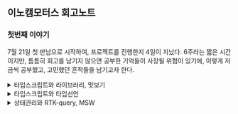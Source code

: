 ## 이노캠모터스 회고노트

### 첫번째 이야기 
7월 21일 첫 만남으로 시작하여, 프로젝트를 진행한지 4일이 지났다. 6주라는 짧은 시간이지만, 틈틈히 회고를 남기지 않으면 공부한 기억들이 사장될 위험이 있기에, 이렇게 저금씩 공부했고, 고민했던 흔적들을 남기고자 한다. 

<details>
<summary>타입스크립트와 라이브러리, 맛보기</summary>
<br/>
가장 먼저 이야기할 부분은 `타입스크립트`에 대한 부분이었다. 이론으로 타입을 선언하는 부분에 대해서 공부했지만, 실전은 달랐다. 모든 것에 타입을 지정해주어야 했기 때문이다. 라이브러리에도 타입이 존재했으며, 해당 타입을 설정해주지 않으면 컴파일 단계에서 에러가 발생되어 아무것도 할 수 없는 상황이 되었다. 4일 동안의 짧은 기간이었지만, 그 동안의 짧은 이야기라도 기록으로 남겨, 훗날의 이를 회상하는데 도움을 주고자 한다. 

1. Axios 라이브러리의 타입적용

    리액트 JS에서는 고민없이 사용했던 라이브러리에도 타입설정이 필요했다. `인스턴스`를 생성하는 부분에도 타입설정이 필요했고, `인터셉터`를 적용하는 부분에서도 `config`와 `response`에 따라서 타입을 지정해 줘야 했다. 또한 번외의 이야기지만, `config`와 `response`를 인터셉터해서 어떤 처리를 하면, 반드시 두 요소를 return 해주어야 결과값을 전달하고 전달받는 다는 것 또한 유념해야할 이이었다. 

    ```tsx
    import axios, * as axiosType from 'axios';

    // axios 인스턴스 생성
    export const instance: axiosType.AxiosInstance = axios.create({
    baseURL: process.env.REACT_APP_SERVER_KEY,
    });

    interface MyAxiosRequestConfig extends axiosType.AxiosRequestConfig {
    headers: axiosType.AxiosRequestHeaders;
    }

    // 요청 인터셉터 설정
    instance.interceptors.request.use(
    (config: MyAxiosRequestConfig) => {
        ...
        return config;
    },
    (error) => {
        return Promise.reject(error);
    },
    );

    // 응답 인터셉터 설정
    instance.interceptors.response.use(
    (response: axiosType.AxiosResponse) => {
        ...
        return response;
    },
    (error) => {
        return Promise.reject(error);
    },
    );
    ```

2. RTK-query 라이브러리의 타입적용

    이번 4일의 작업에서 타입설정과 관련하여 가장 어려웠던 부분은 `RTK-query` 부분의 타입을 설정하는 일이었다. 특별히 `catch(error)` 부분의 타입을 지정해 주는 부분이 특별히 기억에 남는다. 반나절 정도를 찾아보고 내용을 적용시켰던 것 같다. 공식문서를 열심히 살펴보았지만, 익숙하지 않아서 어려움이 있었다. 그러나 이 과정에서 이미 라이브러리를 제공해주는 곳에서 만들어진 `index.d.ts`를 잘 살펴보는 것만으로 문제를 쉽게 접근할 수 있다는 것을 배우게 되었다. 

    ```tsx
    export const inocamRTK = createApi({
        baseQuery: axiosBaseQuery(),
        tagTypes: ['POSTS', 'POSTDETAIL', 'POSTCOMMENT'],
        endpoints(build) {}
    })
    ```

    (1) RTK-query에서 설정할 타입은 `axiosBaseQuery`부분으로 아래와 같다. 

    (2) `BaseQueryFn`를 설정함에 있어서, 개발자가 지정하고 싶은 내용을 추가로 기록할 수 있는데, 매번 포함되지 않는 요소에는 옵셔널체이닝(?)을 설정해 주었고, method와 data는 기본적으로 제공되어 있는 타입선언을 활용하면 된다. 

    ```tsx
    const axiosBaseQuery = (): BaseQueryFn<{
        url: string;
        method: AxiosRequestConfig['method']
        data?: AxiosRequestConfig['data'];
        types?: string;
    }> => async ({ url, method, data, types }) => {}
    ```

    (3) `catch (axiosError)`에 있어서의 에러타입설정 부분이 특히 어려웠다. 

    ```tsx
    catch (axiosError) {
        const err = axiosError as Type.CustomAxiosError<Type.ErrorType['data']>; // 타입단언
        return {
          error: err.response?.data.msg
        };
    }

    // responseType.d.ts
    export interface ErrorType {
        data: {
            error: boolean,
            status:number,
            msg: string
        }
    }
    export interface CustomAxiosError<T> extends AxiosError {
        response?: AxiosResponse<T>
    }
    ```

    타입가드도 생각해봤지만, 결국은 `타입단언`을 통해서 적용했다. 기존에 있었던 `AxiosError`를 상속받아서, `AxiosResponse`를 더하고, 여기에 `제네릭`을 설정했다. 그리고 이를 활용하는 부분에서 `ErrorType`를 넣어서 작업했다. 
</details>



<details>
<summary>타입스크립트와 타입선언</summary>
<br/>

타입선언은 `type`과 `interface` 두 가지 방법이 있고, 두 가지 방법은 각각의 목적과 사용 방법의 차이가 있다. 

1. `type` 알리아스(타입별칭)

    `type`은 기존 타임에 별칭을 붙여서 재사용하기 쉬운 커스텀 타입을 만들 때 유용한다. 타입의 확장은 아래와 같이 가능하다. 

    ```tsx
    type Person = {
        name: string;
        age: number;
    };

    type MyIntersection = Person & { email: string };
    ```

2. `interface` 객체의 구조를 정의한다. 

    주로 객체 간의 상호 작용을 명시적으로 지정하거나, 클래스가 구현해야 하는 메서드와 속성을 정의하는데 사용한다. 결국에는 성향차이라고 하는데, 일반적으로 별칭은 간단하고 범용적인 타입 선언에 적합하며, 인터페이스는 객체 간의 상호 작용과 클래스 구현에 더 적합한 것으로 구분하여 사용한다. 아래는 이번 프로젝트에서 사용한 `interface` 정의 목록이다. 범용적으로 사용하기 위해 타입을 구분했고, 각각의 상황에 따라서 사용할 수 있도록, export 해주었다. 

    ```tsx
    export interface CommentsData {
        comment_id: number;
        nickname: string;
        comment: string;
        created_at: string;
        modified_at: string;
    }

    export interface PostPosts {
        title:string;
        content:string;
        post_id?: number;
    }

    export interface PostsData extends PostPosts {
        is_like: boolean;
        like_count: number;
        comment_count?: number;
    }

    export interface PostsDetailData extends PostsData {
        image_urls: string[];
        comment: CommentsData[];
    }   
    ```

3. 컴포넌트의 props에 대한 타입지정

    ```tsx
     return (<EditCommunityDetail post_id={post_id} title={title} content={content} />)

     export const EditCommunityDetail: React.FC<Type.PostPosts> = ({ post_id, title, content }) => {

        return <div>로그인 ...</div>
     }
    ```
</details>


<details>
<summary>상태관리와 RTK-query, MSW</summary>
<br/>

상태관리는 언제나 어려운 주제이다. Redux, ContextAPI, 그리고 Recoil 등이 큰 축인 것 같다. 그리고 네트워크 통신과 관련해서는 RTK-createAysnsThunk, React-query, RTK-query 등으로 접근이 가능할 것이다. 

먼저, RTK-createAysnsThunk는 리덕스를 기반으로 확장되었다는 점에서 장점이 있다. 하지만, isLoading, isError 등의 상황을 모두 직접 기록해야 한다는 점과, 저장 위치가 메인 메모리에 저장된다는 점에서 다소 불편함이 있다. 

React-query는 네트워크 전용 상태관리를 표망하며, 비동기 통신 전용의 상태관리 라이브러리이다. 데이터를 캐시에 저장하여 효율적으로 데이터를 캐싱하고 패싱한다. 그러나 로직이 분산되어 있다는 한계는 있다. 

이번 프로젝트에서 채택한 RTK-query는 리덕스가 가진 중앙집중화의 장점을 가지고 API를 구현한다. 또한, 데이터를 React-query 처럼 캐시에 저장하여 효율적으로 데이터를 관리한다. 

이번 프로젝트에서는 axios + RTK-query + MSW를 통한 테스트 서버를 구현하여 빠르게 개발을 진행하도록 시도하였다. 

```tsx
export const inocamRTK = createApi({
  baseQuery: axiosBaseQuery(),
  tagTypes: ['POSTS', 'POSTDETAIL', 'POSTCOMMENT'],
  endpoints(build) {
    return {
      // loginRTK
      postLogin: build.mutation({
        query: (data) => ({
          url: '/api/auth/login',
          method: 'post',
          data,
          types: 'login',
        }),
      }),
      // Signup
      postSignup: build.mutation({
        query: (data) => ({
          url: '/api/auth/signup',
          method: 'post',
          data,
          types: 'signup',
        }),
      }),
      // getEmailCheck
      getEmailCheck: build.query({
        query: (email) => ({
          url: `/api/auth/email?email=${email}`,
          method: 'get',
          types: 'getCheck',
        }),
      }),
      // getNickNameCheck
      getNickCheck: build.query({
        query: (nickname) => ({
          url: `/api/auth/nickname?nickname=${nickname}`,
          method: 'get',
          types: 'getCheck',
        }),
      }),

      // getPosts - 차량출고 커뮤니티
      getPosts: build.query({
        query: () => ({
          url: `/api/posts`,
          method: 'get',
          types: 'getData',
        }),
        providesTags: ['POSTS']
      }),

      // postPosts - 차량출고 커뮤니티
      postPosts: build.mutation({
        query: (data) => ({
          url: `/api/posts`,
          method: 'post',
          data,
          types: 'multipart',
        }),
        invalidatesTags: ['POSTS']
      }),

      // DeletePosts - 차량출고 커뮤니티 게시글 삭제
      DeletePosts: build.mutation({
        query: (postId) => ({
          url: `/api/posts/${postId}`,
          method: 'delete',
        }),
        invalidatesTags: ['POSTS']
      }),

      // EditPosts - 차량출고 커뮤니티 게시글 수정
      patchPosts: build.mutation({
        query: ({postId, formData}) => ({
        url: `/api/posts/${postId}`,
        method: 'patch',
        data:formData,
        types:'multipart'
      }),
      invalidatesTags: ['POSTS', "POSTDETAIL"]
      }),


      // getPostsDetail - 차량출고 커뮤니티 게시글
      getPostsDetail: build.query({
        query: (postId) => ({
          url: `/api/posts/${postId}`,
          method: 'get',
          types: 'getData',
        }),
        providesTags: ['POSTDETAIL']
      }),

      // postComment - 차량출고 커뮤니티 댓글작성
      postComment: build.mutation({
        query: ({postId, data}) => ({
          url: `/api/posts/${postId}/comments`,
          method: 'post',
          data
        }),
        invalidatesTags: ['POSTDETAIL']
      }),


    };
  },
});

export const {
  // Auth
  usePostLoginMutation,
  usePostSignupMutation,
  useGetEmailCheckQuery,
  useGetNickCheckQuery,

  // Posts 차량출고 커뮤니티 관련
  useGetPostsQuery,
  usePostPostsMutation,
  useDeletePostsMutation,
  usePatchPostsMutation,
  useGetPostsDetailQuery,
  usePostCommentMutation,
} = inocamRTK;
```

중앙집중화 되어 있다는 점에서 `하나의 API`를 생성하는데 단 몇 분밖에 걸리지 않고, 쉽고 간편하게 useOOOQuery, useOOOMutation을 통해 호출하여 사용할 수 있다. 나아가 get 요청의 경우 조건부로 할 수 있을까 고민을 하게 되었다. 이전 프로젝트에서 React-query 를 했을 때, 사용했던 기억이 있는데 RTK-query도 간편하게 사용할 수 있었다. 

```tsx
 const { 
    isSuccess: checkEmailSuccess, 
    data: checkEmailData, 
    isError: checkEmailError, 
    error: emailError } = useGetEmailCheckQuery(signInfo.email, {skip: checkEmail})
```

`skip`에 들어가는 상태에 따라서 get요청을 제어할 수 있다. `true`를 하면 get요청이 무시된다. 이를 `false`로 변경될 때 요청이 시작된다. 이를 통해서 이메일체크와 닉네임체크 부분을 원하는 호출시점에 제어함으로 개발목적과 의도에 따라 동작하게 하였다. 

```tsx
  const onChangeInput = (e: ChangeEvent<HTMLInputElement>): void => {
    const { name, value } = e.target
    setSignInfo({ ...signInfo, [name]: value })
    setCheckEmail(true)
    setCheckNickName(true)
  }  
```

나아가 새로운 입력에 대한 이벤트가 발생되었을 때에는 이를 다시 true 로 번경하여 호출되지 않도록 제한하였다. 

### 이번에는 MSW이다. 

MSw는 정말 막강하다. API 배포와 디자인 가이드가 나오지 않는 시점에서 빠르게 코드를 테스르 하여, 서버통신을 가정한 상태로 개발을 진행할 수 있었고 그 결과는 대단했다. 다음은 이제 스타일드 컴포넌트를 모듈화하면 될 것 같다. 이후는 이제 생성한 모듈을 실제로 그리는 일만 남았다. 

```tsx
import { rest } from 'msw';
import * as TestDB from './testData';
import * as Type from '../types';


export const handlers = [
  // Login
  rest.post<Type.User>(`${process.env.REACT_APP_SERVER_KEY}/api/auth/login`,
    async (req, res, ctx) => {
      const request = req.body;
      const find = TestDB.logindata.find(user => user.email === request.email)

      if (find && request.password === find.password) {
        return res(
          ctx.status(200),
          ctx.json({
            success: true,
            status: 200,
            msg: '로그인성공',
          }),
          ctx.set(
            'authorization',
            'Bearer eyJhbGciOiJIUzI1NiIsInR5cCI6IkpXVCJ9.eyJzdWIiOiIxMjM0NTY3ODkwIiwibmFtZSI6IkpvaG4gRG9lIiwiaWF0IjoxNTE2MjM5MDIyfQ.SflKxwRJSMeKKF2QT4fwpMeJf36POk6yJV_adQssw5',
          ),
        );
        // 배열에서 존재하지 않으면...   
      } else if (find && request.password !== find.password) {
        return res(
          ctx.status(401), // 인증되지 않음
          ctx.json({
            error: true,
            status: 401,
            msg: '비밀번호가 틀렸습니다.',
          }),
        );
        // 배열은 있는데 비밀번호가 틀린 경우
      } else {
        return res(
          ctx.status(401), // 인증되지 않음(리소스에 없음) 
          ctx.json({
            error: true,
            status: 401,
            msg: '존재하지 않는 이메일 입니다.',
          }),
        );
      }
    },
  ),

  // Signup
  rest.post<Type.UserInfo>(`${process.env.REACT_APP_SERVER_KEY}/api/auth/signup`,
    async (req, res, ctx) => {
      const request = req.body;
      TestDB.logindata.push(request)
      return res(
        ctx.status(200),
        ctx.json({
          success: true,
          status: 200,
          msg: '회원가입성공',
        }),
      );
    }
  ),

  // Signup-emailCheck
  rest.get<Type.UserInfo>(`${process.env.REACT_APP_SERVER_KEY}/api/auth/email`,
    async (req, res, ctx) => {
      const checkEmail = req.url.searchParams.get('email')
      const find = TestDB.logindata.find(user => user.email === checkEmail) || null
      if (!find) {
        return res(
          ctx.status(200),
          ctx.json({
            success: true,
            status: 200,
            msg: '사용 가능한 이메일 입니다.'
          }),
        );
      } else {
        return res(
          ctx.status(409), // 이미 리소스 상에 존재하면
          ctx.json({
            error: true,
            status: 409,
            msg: '이미 존재하는 이메일 입니다.',
          }),
        );
      }
    }
  ),

  // Signup-NickNameCheck
  rest.get<Type.UserInfo>(`${process.env.REACT_APP_SERVER_KEY}/api/auth/nickname`,
    async (req, res, ctx) => {
      const checkNickName = req.url.searchParams.get('nickname')
      const find = TestDB.logindata.find(user => user.nickname === checkNickName) || null
      if (!find) {
        return res(
          ctx.status(200),
          ctx.json({
            success: true,
            status: 200,
            msg: '사용 가능한 닉네임 입니다.'
          }),
        );
      } else {
        return res(
          ctx.status(409), // 이미 리소스 상에 존재하면
          ctx.json({
            error: true,
            status: 409,
            msg: '이미 존재하는 닉네임 입니다.',
          }),
        );
      }
    }
  ),

  // getPosts - 차량출고 커뮤니티 
  rest.get(`${process.env.REACT_APP_SERVER_KEY}/api/posts`,
    async (_, res, ctx) => {
      return res(
        ctx.status(200),
        ctx.json({
          success: true,
          status: 200,
          msg: '게시글이 조회되었습니다.',
          data: TestDB.postdata
        }),
      );
    }
  ),

  // getPosts - 차량출고 커뮤니티 게시글 조회 
  rest.get(`${process.env.REACT_APP_SERVER_KEY}/api/posts/`, // ${postId}
    async (_, res, ctx) => {
      return res(
        ctx.status(200),
        ctx.json({
          success: true,
          status: 200,
          msg: '게시글이 조회되었습니다.',
          data: TestDB.postdata
        }),
      );
    }
  ),

  // getPostDeatil - 차량출고 커뮤니티 게시글 조회 
  rest.get(`${process.env.REACT_APP_SERVER_KEY}/api/posts/:id`,
    async (req, res, ctx) => {
      const find = TestDB.postDetailData.find(post => post.post_id === +req.params.id)
      return res(
        ctx.status(200),
        ctx.json({
          success: true,
          status: 200,
          msg: '게시글이 조회되었습니다.',
          data: [find]
        }),
      );
    }
  ),

  // postPosts - 차량출고 커뮤니티 
  rest.post(`${process.env.REACT_APP_SERVER_KEY}/api/posts`,
    async (_, res, ctx) => {
      return res(
        ctx.status(200),
        ctx.json({
          success: true,
          status: 200,
          msg: '게시글이 등록이 등록되었습니다.'
        }),
      );
    }
  ),

  // deletePosts - 차량출고 커뮤니티 게시글 삭제
  rest.delete(`${process.env.REACT_APP_SERVER_KEY}/api/posts/:id`,
    async (req, res, ctx) => {
      const findIndex = TestDB.postdata.findIndex((post: Type.PostsData) => post.post_id === +req.params.id)
      TestDB.postdata.splice(findIndex, 1)

      return res(
        ctx.status(200),
        ctx.json({
          success: true,
          status: 200,
          msg: '게시글이 삭제되었습니다.'
        }),
      );
    }
  ),

// patchPosts - 차량출고 커뮤니티 게시글 수정
rest.patch(`${process.env.REACT_APP_SERVER_KEY}/api/posts/:id`,
async (req, res, ctx) => {
  console.log("patchPosts", req);
  return res(
    ctx.status(200),
    ctx.json({
      success: true,
      status: 200,
      msg: '게시글이 수정되었습니다.'
    }),
  );
}
),

// postPostsComment - 차량출고 커뮤니티 게시글 댓글작성
rest.post(`${process.env.REACT_APP_SERVER_KEY}/api/posts/:id/comments`,
async (req, res, ctx) => {
  console.log("patchPosts", req.body);
  return res(
    ctx.status(200),
    ctx.json({
      success: true,
      status: 200,
      msg: '댓글이 입력 되었습니다.'
    }),
  );
}
),

// deletePostsComment - 차량출고 커뮤니티 게시글 댓글작성
rest.delete(`${process.env.REACT_APP_SERVER_KEY}/api/posts/:postid/comments/:commentid`,
async (req, res, ctx) => {
  console.log("deletePostsComment", req.params.id);
  return res(
    ctx.status(200),
    ctx.json({
      success: true,
      status: 200,
      msg: '댓글이 삭제 되었습니다.'
    }),
  );
}
),

// postPostsComment - 차량출고 커뮤니티 게시글 댓글작성
rest.patch(`${process.env.REACT_APP_SERVER_KEY}/api/posts/:postid/comments/:commentid`,
async (req, res, ctx) => {
  console.log("patchPosts", req.params.id, req.body);
  return res(
    ctx.status(200),
    ctx.json({
      success: true,
      status: 200,
      msg: '댓글이 수정 되었습니다.'
    }),
  );
}
),
];
```
</details>